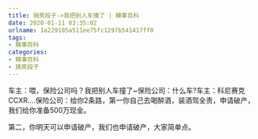 ```yaml
---
title: 搞笑段子->我把别人车撞了 | 糗事百科
date: 2020-01-11 03:35:02
urlname: 1a229105a511ee75fc1297b541417ff0
tags: 
- 糗事百科
categories:
- 糗事百科
- 搞笑段子
---
```

车主：喂，保险公司吗？我把别人车撞了~保险公司：什么车?车主：科尼赛克CCXR….保险公司：给你2条路，第一你自己去喝醉酒，装酒驾全责，申请破产，我们给你准备500万现金。

第二，你明天可以申请破产，我们也申请破产，大家简单点。


